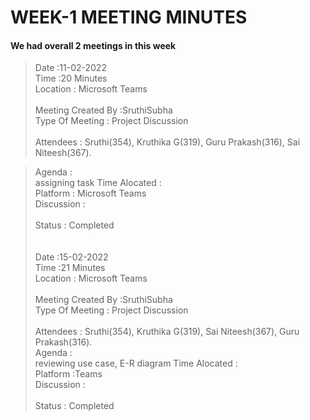 # WEEK-1 MEETING MINUTES

#### We had overall 2 meetings in this week

>Date :11-02-2022<br>
>Time :20 Minutes<br>
>Location : Microsoft Teams <br>
><br>
> Meeting Created By :SruthiSubha<br>
>Type Of Meeting : Project Discussion <br>
><br>
>Attendees :
> Sruthi(354),
> Kruthika G(319),
> Guru Prakash(316),
> Sai Niteesh(367).

>Agenda :<br> assigning task 
>Time Alocated :<br>
>Platform : Microsoft Teams<br>
>Discussion :<br>
><br>
>Status : Completed<br>
><br>
><br>
>Date :15-02-2022<br>
>Time :21 Minutes<br>
>Location : Microsoft Teams<br>
><br>
>Meeting Created By :SruthiSubha<br>
>Type Of Meeting : Project Discussion <br>
><br>
>Attendees :
> Sruthi(354),
> Kruthika G(319),
> Sai Niteesh(367),
> Guru Prakash(316).<br>
> Agenda :<br> reviewing use case, E-R diagram
> Time Alocated :<br>
> Platform :Teams<br>
> Discussion :<br>
> <br>
> Status : Completed



